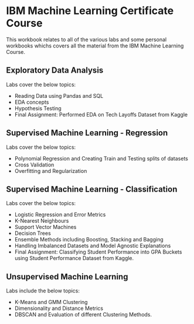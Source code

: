 # IBM Machine Learning Certificate Course

This workbook relates to all of the various labs and some personal workbooks whichs covers all the material from the IBM Machine Learning Course.

## Exploratory Data Analysis

Labs cover the below topics:

- Reading Data using Pandas and SQL
- EDA concepts
- Hypothesis Testing 
- Final Assignment: Performed EDA on Tech Layoffs Dataset from Kaggle

## Supervised Machine Learning - Regression

Labs cover the below topics:

- Polynomial Regression and Creating Train and Testing splits of datasets
- Cross Validation
- Overfitting and Regularization

## Supervised Machine Learning - Classification

Labs cover the below topics:

- Logistic Regression and Error Metrics
- K-Nearest Neighbours
- Support Vector Machines
- Decision Trees
- Ensemble Methods including Boosting, Stacking and Bagging
- Handling Imbalanced Datasets and Model Agnostic Explanations
- Final Assignment: Classifying Student Performance into GPA Buckets using Student Performance Dataset from Kaggle.

## Unsupervised Machine Learning

Labs include the below topics:

- K-Means and GMM Clustering
- Dimensionality and Distance Metrics
- DBSCAN and Evaluation of different Clustering Methods.